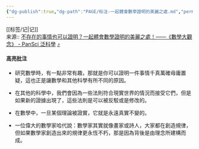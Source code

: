 ```yaml
---
{"dg-publish":true,"dg-path":"PAGE/标注-一起體會數學證明的美麗之處.md","permalink":"/PAGE/标注-一起體會數學證明的美麗之處/","noteIcon":"1","created":"2023-05-06T12:46:27.172+08:00","updated":""}
---
```



[[标签/记\|记]]  
来源:: [不存在的事情也可以證明？一起體會數學證明的美麗之處！——《數學大觀念》 - PanSci 泛科學](https://pansci.asia/archives/364824) [⤴️](https://omnivore.app/me/https-pansci-asia-archives-364824-187ef3e8257)

#### 高亮批注
- 研究數學時，有一點非常有趣，那就是你可以證明一件事情千真萬確毋庸置疑，這也正是讓數學和其他科學有所不同的原因。

- 在其他的科學中，我們會因為一些法則符合現實世界的情況而接受它們，但是如果新的證據出現了，這些法則是可以被反駁或是修改的。

- 在數學中，一旦某個理論被證實，它就是永遠真實不變的。

- 一位偉大的數學家哈代說：數學家其實就像畫家或詩人，大家都在創造規律，但如果數學家創造出來的規律更永恆不朽，那是因為背後是由理念所建構而成。
